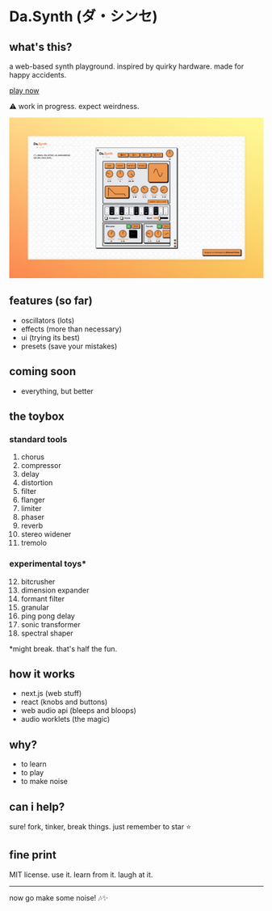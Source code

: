 # Da.Synth (ダ・シンセ)

## what's this?
a web-based synth playground.
inspired by quirky hardware.
made for happy accidents.

[play now](https://da-synth.achaq.dev)

⚠️ work in progress. expect weirdness.

![Da.Synth in action](.github/preview.jpeg)

## features (so far)
- oscillators (lots)
- effects (more than necessary)
- ui (trying its best)
- presets (save your mistakes)

## coming soon
- everything, but better

## the toybox
### standard tools
1. chorus
2. compressor
3. delay
4. distortion
5. filter
6. flanger
7. limiter
8. phaser
9. reverb
10. stereo widener
11. tremolo

### experimental toys*
12. bitcrusher
13. dimension expander
14. formant filter
15. granular
16. ping pong delay
17. sonic transformer
18. spectral shaper

*might break. that's half the fun.

## how it works
- next.js (web stuff)
- react (knobs and buttons)
- web audio api (bleeps and bloops)
- audio worklets (the magic)

## why?
- to learn
- to play
- to make noise

## can i help?
sure! fork, tinker, break things.
just remember to star ⭐

## fine print
MIT license. use it. learn from it. laugh at it.

---

now go make some noise! 🎶✨
